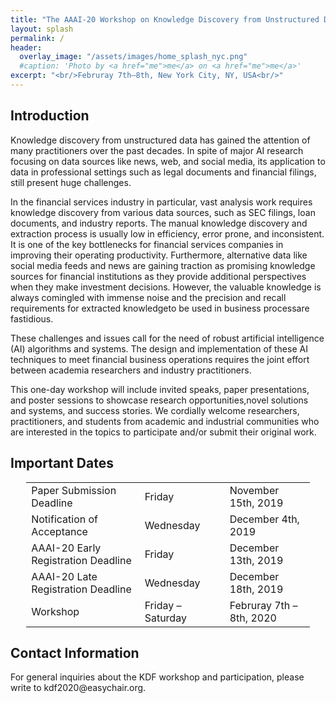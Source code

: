 ```yaml
---
title: "The AAAI-20 Workshop on Knowledge Discovery from Unstructured Data in Financial Services"
layout: splash
permalink: /
header:
  overlay_image: "/assets/images/home_splash_nyc.png"
  #caption: 'Photo by <a href="me">me</a> on <a href="me">me</a>'
excerpt: "<br/>Februray 7th–8th, New York City, NY, USA<br/>"
---
```


<h2>Introduction</h2>

Knowledge discovery from unstructured data has gained the attention of many practitioners over the past decades. In spite of major AI research focusing on data sources like news, web, and social media, its application to data in professional settings such as legal documents and financial filings, still present huge challenges. 

In the financial services industry in particular, vast analysis work requires knowledge discovery from various data sources, such as SEC filings, loan documents, and industry reports. The manual knowledge discovery and extraction process is usually low in efficiency, error prone, and inconsistent. It is one of the key bottlenecks for financial services companies in improving their operating productivity. Furthermore, alternative data like social media feeds and news are gaining traction as promising knowledge sources for financial institutions as they provide additional perspectives when they make investment decisions. However, the valuable knowledge is always comingled with immense noise and the precision and recall requirements for extracted knowledgeto be used in business processare fastidious.

These challenges and issues call for the need of robust artificial intelligence (AI) algorithms and systems. The design and implementation of these AI techniques to meet financial business operations requires the joint effort between academia researchers and industry practitioners. 

This one-day workshop will include invited speaks, paper presentations, and poster sessions to showcase research opportunities,novel solutions and systems, and success stories. We cordially welcome researchers, practitioners, and students from academic and industrial communities who are interested in the topics to participate and/or submit their original work. 

<h2 id="dates">Important Dates</h2>
<center>
<table style="width: 90%">
    <tbody>
        <tr>
            <td style="width: 40%;">Paper Submission Deadline</td>
            <td style="width: 30%;">Friday</td>
            <td>November 15th, 2019</td>
        </tr>
        <tr>
            <td>Notification of Acceptance</td>
            <td>Wednesday</td>
            <td>December 4th, 2019</td>
        </tr>   
        <tr>
            <td>AAAI-20 Early Registration Deadline </td>
            <td>Friday</td>
            <td>December 13th, 2019</td>
        </tr>        
        <tr>
            <td>AAAI-20 Late Registration Deadline</td>
            <td>Wednesday</td>
            <td>December 18th, 2019</td>
        </tr>        
        <tr>
            <td>Workshop</td>
            <td>Friday &ndash; Saturday</td>
            <td>Februray 7th &ndash; 8th, 2020</td>
        </tr>   
</tbody>
</table>
</center>

<h2 id='contact'>Contact Information</h2>
For general inquiries about the KDF workshop and participation, please write to kdf2020@easychair.org.